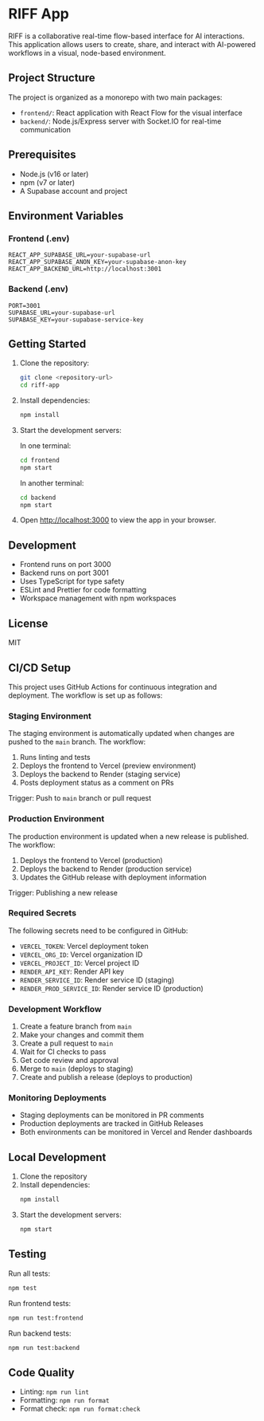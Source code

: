 # RIFF App

RIFF is a collaborative real-time flow-based interface for AI interactions. This application allows users to create, share, and interact with AI-powered workflows in a visual, node-based environment.

## Project Structure

The project is organized as a monorepo with two main packages:

- `frontend/`: React application with React Flow for the visual interface
- `backend/`: Node.js/Express server with Socket.IO for real-time communication

## Prerequisites

- Node.js (v16 or later)
- npm (v7 or later)
- A Supabase account and project

## Environment Variables

### Frontend (.env)
```
REACT_APP_SUPABASE_URL=your-supabase-url
REACT_APP_SUPABASE_ANON_KEY=your-supabase-anon-key
REACT_APP_BACKEND_URL=http://localhost:3001
```

### Backend (.env)
```
PORT=3001
SUPABASE_URL=your-supabase-url
SUPABASE_KEY=your-supabase-service-key
```

## Getting Started

1. Clone the repository:
   ```bash
   git clone <repository-url>
   cd riff-app
   ```

2. Install dependencies:
   ```bash
   npm install
   ```

3. Start the development servers:

   In one terminal:
   ```bash
   cd frontend
   npm start
   ```

   In another terminal:
   ```bash
   cd backend
   npm start
   ```

4. Open [http://localhost:3000](http://localhost:3000) to view the app in your browser.

## Development

- Frontend runs on port 3000
- Backend runs on port 3001
- Uses TypeScript for type safety
- ESLint and Prettier for code formatting
- Workspace management with npm workspaces

## License

MIT

## CI/CD Setup

This project uses GitHub Actions for continuous integration and deployment. The workflow is set up as follows:

### Staging Environment

The staging environment is automatically updated when changes are pushed to the `main` branch. The workflow:

1. Runs linting and tests
2. Deploys the frontend to Vercel (preview environment)
3. Deploys the backend to Render (staging service)
4. Posts deployment status as a comment on PRs

Trigger: Push to `main` branch or pull request

### Production Environment

The production environment is updated when a new release is published. The workflow:

1. Deploys the frontend to Vercel (production)
2. Deploys the backend to Render (production service)
3. Updates the GitHub release with deployment information

Trigger: Publishing a new release

### Required Secrets

The following secrets need to be configured in GitHub:

- `VERCEL_TOKEN`: Vercel deployment token
- `VERCEL_ORG_ID`: Vercel organization ID
- `VERCEL_PROJECT_ID`: Vercel project ID
- `RENDER_API_KEY`: Render API key
- `RENDER_SERVICE_ID`: Render service ID (staging)
- `RENDER_PROD_SERVICE_ID`: Render service ID (production)

### Development Workflow

1. Create a feature branch from `main`
2. Make your changes and commit them
3. Create a pull request to `main`
4. Wait for CI checks to pass
5. Get code review and approval
6. Merge to `main` (deploys to staging)
7. Create and publish a release (deploys to production)

### Monitoring Deployments

- Staging deployments can be monitored in PR comments
- Production deployments are tracked in GitHub Releases
- Both environments can be monitored in Vercel and Render dashboards

## Local Development

1. Clone the repository
2. Install dependencies:
   ```bash
   npm install
   ```
3. Start the development servers:
   ```bash
   npm start
   ```

## Testing

Run all tests:
```bash
npm test
```

Run frontend tests:
```bash
npm run test:frontend
```

Run backend tests:
```bash
npm run test:backend
```

## Code Quality

- Linting: `npm run lint`
- Formatting: `npm run format`
- Format check: `npm run format:check` 